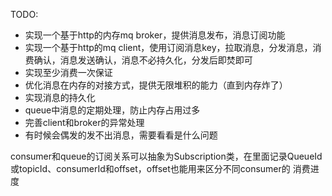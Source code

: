 TODO:
* 实现一个基于http的内存mq broker，提供消息发布，消息订阅功能
* 实现一个基于http的mq client，使用订阅消息key，拉取消息，分发消息，消费确认，消息发送确认，消息不必持久化，分发后即焚即可
* 实现至少消费一次保证
* 优化消息在内存的对接方式，提供无限堆积的能力（直到内存炸了）
* 实现消息的持久化
* queue中消息的定期处理，防止内存占用过多
* 完善client和broker的异常处理
* 有时候会偶发的发不出消息，需要看看是什么问题


consumer和queue的订阅关系可以抽象为Subscription类，在里面记录QueueId或topicId、consumerId和offset，offset也能用来区分不同consumer的
消费进度
